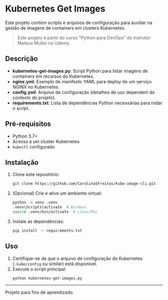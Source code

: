 # Kubernetes Get Images

Este projeto contém scripts e arquivos de configuração para auxiliar na gestão de imagens de containers em clusters Kubernetes.

> Este projeto é parte do curso "Python para DevOps" do instrutor Mateus Muller na Udemy.

## Descrição

- **kubernetes-get-images.py**: Script Python para listar imagens de containers em recursos do Kubernetes.
- **nginx.yml**: Exemplo de manifesto YAML para deploy de um serviço NGINX no Kubernetes.
- **config.yml**: Arquivo de configuração (detalhes de uso dependem do contexto do projeto).
- **requirements.txt**: Lista de dependências Python necessárias para rodar o script.

## Pré-requisitos

- Python 3.7+
- Acesso a um cluster Kubernetes
- `kubectl` configurado

## Instalação

1. Clone este repositório:
   ```sh
   git clone https://github.com/CarolinaSFreitas/kube-image-cli.git
   ```
2. (Opcional) Crie e ative um ambiente virtual:
   ```sh
   python -m venv .venv
   .venv\Scripts\activate  # Windows
   source .venv/bin/activate  # Linux/Mac
   ```
3. Instale as dependências:
   ```sh
   pip install -r requirements.txt
   ```

## Uso

1. Certifique-se de que o arquivo de configuração do Kubernetes (`.kube/config` ou similar) está disponível.
2. Execute o script principal:
   ```sh
   python kubernetes-get-images.py
   ```
   
---

Projeto para fins de aprendizado.

